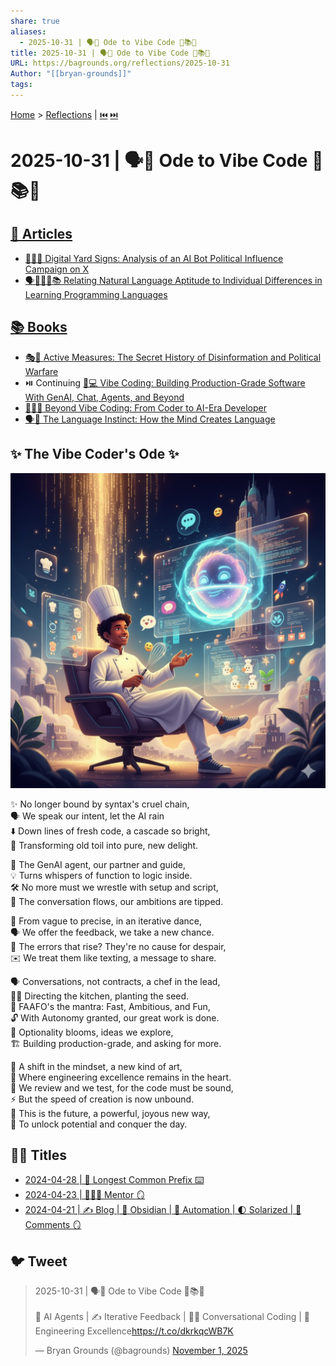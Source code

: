```yaml
---
share: true
aliases:
  - 2025-10-31 | 🗣️🤖 Ode to Vibe Code 📄📚💌
title: 2025-10-31 | 🗣️🤖 Ode to Vibe Code 📄📚💌
URL: https://bagrounds.org/reflections/2025-10-31
Author: "[[bryan-grounds]]"
tags:
---
```

[Home](../index.md) > [Reflections](./index.md) | [⏮️](./2025-10-30.md) [⏭️](./2025-11-01.md)  
# 2025-10-31 | 🗣️🤖 Ode to Vibe Code 📄📚💌  
## [📄 Articles](../articles/index.md)  
- [🤖📢❌ Digital Yard Signs: Analysis of an AI Bot Political Influence Campaign on X](../articles/digital-yard-signs-analysis-of-an-ai-bot-political-influence-campaign-on-x.md)  
- [🗣️🧠🧑‍💻📚 Relating Natural Language Aptitude to Individual Differences in Learning Programming Languages](../articles/relating-natural-language-aptitude-to-individual-differences-in-learning-programming-languages.md)  
  
## [📚 Books](../books/index.md)  
- [🎭🤫 Active Measures: The Secret History of Disinformation and Political Warfare](../books/active-measures-the-secret-history-of-disinformation-and-political-warfare.md)  
- ⏯️ Continuing [🤖💻 Vibe Coding: Building Production-Grade Software With GenAI, Chat, Agents, and Beyond](../books/vibe-coding-building-production-grade-software-with-genai-chat-agents-and-beyond.md)  
- [🧑‍💻🤖 Beyond Vibe Coding: From Coder to AI-Era Developer](../books/beyond-vibe-coding-from-coder-to-ai-era-developer.md)  
- [🗣️🧠 The Language Instinct: How the Mind Creates Language](../books/the-language-instinct-how-the-mind-creates-language.md)  
  
## ✨ The Vibe Coder's Ode ✨  
  
![Pasted image 20251031110339](../Pasted%20image%2020251031110339.jpg)  
  
✨ No longer bound by syntax's cruel chain,  
🗣️ We speak our intent, let the AI rain  
⬇️ Down lines of fresh code, a cascade so bright,  
🌟 Transforming old toil into pure, new delight.  
  
🤖 The GenAI agent, our partner and guide,  
💡 Turns whispers of function to logic inside.  
🛠️ No more must we wrestle with setup and script,  
💬 The conversation flows, our ambitions are tipped.  
  
🔄 From vague to precise, in an iterative dance,  
🗣️ We offer the feedback, we take a new chance.  
🐛 The errors that rise? They're no cause for despair,  
✉️ We treat them like texting, a message to share.  
  
🗣️ Conversations, not contracts, a chef in the lead,  
🧑‍🍳 Directing the kitchen, planting the seed.  
🚀 FAAFO's the mantra: Fast, Ambitious, and Fun,  
🔓 With Autonomy granted, our great work is done.  
🌱 Optionality blooms, ideas we explore,  
🏗️ Building production-grade, and asking for more.  
  
🧠 A shift in the mindset, a new kind of art,  
💖 Where engineering excellence remains in the heart.  
🔎 We review and we test, for the code must be sound,  
⚡ But the speed of creation is now unbound.  
🔮 This is the future, a powerful, joyous new way,  
🎉 To unlock potential and conquer the day.  
  
## ✍🏼 Titles  
- [2024-04-28 | 📏 Longest Common Prefix ⌨️](./2024-04-28.md)  
- [2024-04-23 | 👩🏼‍🏫 Mentor 🪞](./2024-04-23.md)  
- [2024-04-21 | ✍️ Blog | 🌋 Obsidian | 🤖 Automation | 🌓 Solarized | 💬 Comments 🪞](./2024-04-21.md)  
  
## 🐦 Tweet  
<blockquote class="twitter-tweet" data-theme="dark"><p lang="en" dir="ltr">2025-10-31 | 🗣️🤖 Ode to Vibe Code 📄📚💌<br><br>🤖 AI Agents | ✍️ Iterative Feedback | 🧑‍🍳 Conversational Coding | 💖 Engineering Excellence<a href="https://t.co/dkrkqcWB7K">https://t.co/dkrkqcWB7K</a></p>&mdash; Bryan Grounds (@bagrounds) <a href="https://twitter.com/bagrounds/status/1984494005363822798?ref_src=twsrc%5Etfw">November 1, 2025</a></blockquote> <script async src="https://platform.twitter.com/widgets.js" charset="utf-8"></script>